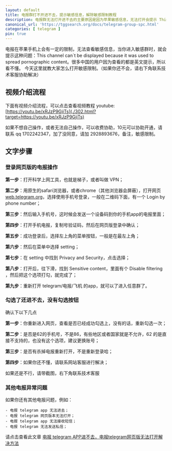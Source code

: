 ```yaml
---
layout: default
title: 电报群打不开进不去，提示敏感信息，解除敏感限制教程
description: 电报群无法打开进不去的主要原因是因为苹果敏感信息，无法打开会提示 This channel can`t be displayed because it was used to spread pornographic content，如何解开这个敏感限制呢？没有勾选按钮怎么办？
canonical_url: 'https://tggsearch.org/docs/telegram-group-spc.html'
categories: [ telegram ]
pin: true
---
```

电报在苹果手机上会有一定的限制，无法查看敏感信息，当你进入敏感群时，就会提示这种问题：This channel can`t be displayed because it was used to spread pornographic content。很多中国的用户因为查看的都是英文提示，所以看不懂。
今天这里就教大家怎么打开敏感限制。（如果你还不会，请右下角联系技术客服协助解决）
## 视频介绍流程
下面有视频介绍流程，可以点击查看视频教程
youtube: [https://youtu.be/xRJzP9GjiTs](./302.html?target=https://youtu.be/xRJzP9GjiTs)

<p class="red-text-word">
如果不想自己操作，或者无法自己操作，可以收费协助，10元可以协助开通，请联系 qq 1702242347，加了没同意，请加 2928893676，备注，敏感限制。
</p>

## 文字步骤
### 登录网页版的电报操作

**第一步**：打开科学上网工具，也就是梯子，或者叫做 VPN；

**第二步**：用原生的safari浏览器，或者chrome（其他浏览器会屏蔽），打开网页[web.telegram.org](./302.html?target=https://web.telegram.org)，选择使用手机号登录，一般在二维码下面，有一个 Login by phone number；

**第三步**：然后输入手机号，这时候会发送一个设备码到你的手机app的电报里面；

**第四步**：打开手机电报，复制号验证码，然后在网页版登录中确认；

**第五步**：成功登录后，选择左上角的菜单按钮，一般是在最左上角；

**第六步**：然后在菜单中选择 setting；

**第七步**：在 setting 中找到 Privacy and Security，点击选择；

**第八步**：打开后，往下滑，找到 Sensitive content，里面有个 Disable filtering ，然后把这个选项打勾，就完成了；

**第九步**：重新打开 telegram/电报/飞机 的app，就可以了进入任意群了。

### 勾选了还进不去，没有勾选按钮
确认下以下几点

**第一步**：你重新进入网页，查看是否已经成功勾选上，没有的话，重新勾选一次；

**第二步**：是否是62的手机号，不是86，有些地区或者国家就是不允许，62 的是直接不支持的，也没有这个选项，建议更换账号；

**第三步**：是否有杀掉电报重新打开，不是重新登录哈；

**第四步**：如果你还不懂，请联系网站客服进行解决；

如果还是不行，请带截图，右下角联系技术客服

### 其他电报异常问题
如果你还有其他电报问题，例如：

    - 电报 telegram app 无法进去；
    - 电报 telegram 网页版本无法打开；
    - 电报 telegram app 无法接收短信；
    - 电报 telegram 无法发送私信；

请点击查看此文章 [电报 telegram APP进不去，电报telegram网页版无法打开解决方法](./telegram-not-join.html)